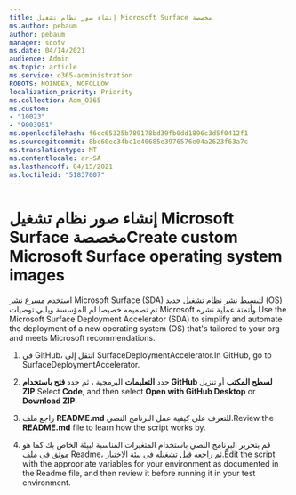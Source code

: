```yaml
---
title: إنشاء صور نظام تشغيل Microsoft Surface مخصصة
ms.author: pebaum
author: pebaum
manager: scotv
ms.date: 04/14/2021
audience: Admin
ms.topic: article
ms.service: o365-administration
ROBOTS: NOINDEX, NOFOLLOW
localization_priority: Priority
ms.collection: Adm_O365
ms.custom:
- "10023"
- "9003951"
ms.openlocfilehash: f6cc65325b789178bd39fb0dd1896c3d5f0412f1
ms.sourcegitcommit: 8bc60ec34bc1e40685e3976576e04a2623f63a7c
ms.translationtype: MT
ms.contentlocale: ar-SA
ms.lasthandoff: 04/15/2021
ms.locfileid: "51837007"
---
```

# <a name="create-custom-microsoft-surface-operating-system-images"></a><span data-ttu-id="112cd-102">إنشاء صور نظام تشغيل Microsoft Surface مخصصة</span><span class="sxs-lookup"><span data-stu-id="112cd-102">Create custom Microsoft Surface operating system images</span></span>

<span data-ttu-id="112cd-103">استخدم مسرع نشر Microsoft Surface (SDA) لتبسيط نشر نظام تشغيل جديد (OS) تم تصميمه خصيصا لم المؤسسة ويلبي توصيات Microsoft وأتمتة عملية نشره.</span><span class="sxs-lookup"><span data-stu-id="112cd-103">Use the Microsoft Surface Deployment Accelerator (SDA) to simplify and automate the deployment of a new operating system (OS) that's tailored to your org and meets Microsoft recommendations.</span></span>

1. <span data-ttu-id="112cd-104">في GitHub، انتقل إلى SurfaceDeploymentAccelerator.</span><span class="sxs-lookup"><span data-stu-id="112cd-104">In GitHub, go to SurfaceDeploymentAccelerator.</span></span>

1. <span data-ttu-id="112cd-105">حدد **التعليمات** البرمجية ، ثم حدد **فتح باستخدام GitHub لسطح المكتب** أو تنزيل **ZIP**.</span><span class="sxs-lookup"><span data-stu-id="112cd-105">Select **Code**, and then select **Open with GitHub Desktop** or **Download ZIP**.</span></span>

1. <span data-ttu-id="112cd-106">راجع ملف **README.md** للتعرف على كيفية عمل البرنامج النصي.</span><span class="sxs-lookup"><span data-stu-id="112cd-106">Review the **README.md** file to learn how the script works by.</span></span>

1. <span data-ttu-id="112cd-107">قم بتحرير البرنامج النصي باستخدام المتغيرات المناسبة لبيئة الخاص بك كما هو موثق في ملف Readme، ثم راجعه قبل تشغيله في بيئة الاختبار.</span><span class="sxs-lookup"><span data-stu-id="112cd-107">Edit the script with the appropriate variables for your environment as documented in the Readme file, and then review it before running it in your test environment.</span></span>
